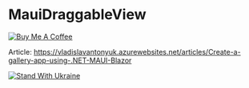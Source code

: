 # MauiDraggableView

[![Buy Me A Coffee](https://ik.imagekit.io/VladislavAntonyuk/vladislavantonyuk/misc/bmc-button.png)](https://www.buymeacoffee.com/vlad.antonyuk)

Article: https://vladislavantonyuk.azurewebsites.net/articles/Create-a-gallery-app-using-.NET-MAUI-Blazor

[![Stand With Ukraine](https://img.shields.io/badge/made_in-ukraine-ffd700.svg?labelColor=0057b7)](https://stand-with-ukraine.pp.ua)